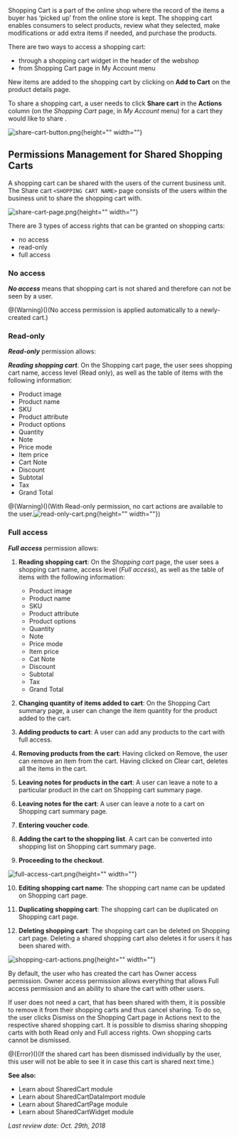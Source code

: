 Shopping Cart is a part of the online shop where the record of the items a buyer has ‘picked up’ from the online store is kept. The shopping cart enables consumers to select products, review what they selected, make modifications or add extra items if needed, and purchase the products.

There are two ways to access a shopping cart:

* through a shopping cart widget in the header of the webshop
* from Shopping Cart page in My Account menu

New items are added to the shopping cart by clicking on **Add to Cart** on the product details page.

To share a shopping cart, a user needs to click **Share cart** in the **Actions** column (on the _Shopping Cart_ page, in _My Account_ menu) for a cart they would like to share .

![share-cart-button.png](https://cdn.document360.io/9fafa0d5-d76f-40c5-8b02-ab9515d3e879/Images/Documentation/share-cart-button.png){height="" width=""}

## Permissions Management for Shared Shopping Carts
A shopping cart can be shared with the users of the current business unit. The Share cart `<SHOPPING CART NAME>` page consists of the users within the business unit to share the shopping cart with.

![share-cart-page.png](https://cdn.document360.io/9fafa0d5-d76f-40c5-8b02-ab9515d3e879/Images/Documentation/share-cart-page.png){height="" width=""}

There are 3 types of access rights that can be granted on shopping carts:

* no access
* read-only
* full access

### No access
_**No access**_ means that shopping cart is not shared and therefore can not be seen by a user.

@(Warning)()(No access permission is applied automatically to a newly-created cart.)

### Read-only
_**Read-only**_ permission allows:

**_Reading shopping cart_**. On the Shopping cart page, the user sees shopping cart name, access level (Read only), as well as the table of items with the following information:

* Product image
* Product name
* SKU
* Product attribute
* Product options
* Quantity
* Note
* Price mode
* Item price
* Cart Note
* Discount
* Subtotal
* Tax
* Grand Total

@(Warning)()(With Read-only permission, no cart actions are available to the user.![read-only-cart.png](https://cdn.document360.io/9fafa0d5-d76f-40c5-8b02-ab9515d3e879/Images/Documentation/read-only-cart.png){height="" width=""})

### Full access
_**Full access**_ permission allows:

1. **Reading shopping cart**: On the _Shopping cart_ page, the user sees a shopping cart name, access level (_Full access_), as well as the table of items with the following information:
    * Product image
    * Product name
    * SKU
    * Product attribute
    * Product options
    * Quantity
    * Note
    * Price mode
    * Item price
    * Cat Note
    * Discount
    * Subtotal
    * Tax
    * Grand Total

2. **Changing quantity of items added to cart**: On the Shopping Cart summary page, a user can change the item quantity for the product added to the cart.

3. **Adding products to cart**: A user can add any products to the cart with full access.

4. **Removing products from the cart**: Having clicked on Remove, the user can remove an item from the cart. Having clicked on Clear cart, deletes all the items in the cart.

5. **Leaving notes for products in the cart**: A user can leave a note to a particular product in the cart on Shopping cart summary page.

6. **Leaving notes for the cart**: A user can leave a note to a cart on Shopping cart summary page.

7. **Entering voucher code**.

8. **Adding the cart to the shopping list**. A cart can be converted into shopping list on Shopping cart summary page.

9. **Proceeding to the checkout**.

![full-access-cart.png](https://cdn.document360.io/9fafa0d5-d76f-40c5-8b02-ab9515d3e879/Images/Documentation/full-access-cart.png){height="" width=""}

10. **Editing shopping cart name**: The shopping cart name can be updated on Shopping cart page.

11. **Duplicating shopping cart**: The shopping cart can be duplicated on Shopping cart page.

13. **Deleting shopping cart**: The shopping cart can be deleted on Shopping cart page. Deleting a shared shopping cart also deletes it for users it has been shared with.

![shopping-cart-actions.png](https://cdn.document360.io/9fafa0d5-d76f-40c5-8b02-ab9515d3e879/Images/Documentation/shopping-cart-actions.png){height="" width=""}

By default, the user who has created the cart has Owner access permission. Owner access permission allows everything that allows Full access permission and an ability to share the cart with other users.

If user does not need a cart, that has been shared with them, it is possible to remove it from their shopping carts and thus cancel sharing. To do so, the user clicks Dismiss on the Shopping Cart page in Actions next to the respective shared shopping cart. It is possible to dismiss sharing shopping carts with both Read only and Full access rights. Own shopping carts cannot be dismissed.

@(Error)()(If the shared cart has been dismissed individually by the user, this user will not be able to see it in case this cart is shared next time.)


**See also:**

* Learn about SharedCart module
* Learn about SharedCartDataImport module
* Learn about SharedCartPage module
* Learn about SharedCartWidget module

_Last review date: Oct. 29th, 2018_  <!-- by Andrew Chekanov, Anastasija Datsun -->